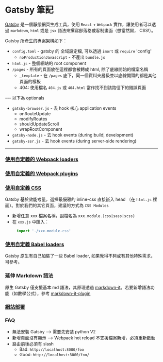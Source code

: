 # Gatsby 筆記

[Gatsby](https://github.com/gatsbyjs/gatsby) 是一個靜態網頁生成工具，使用 ``React`` + ``Webpack`` 實作，讓使用者可以透過 ``markdown``, ``html`` 或是 ``jsx`` 語法來撰寫部落格或客制畫面（想當然爾， CSS!）。

Gatsby 所產生的專案架構如下：
* ``config.toml`` - gatsby 的 全域設定檔, 可以透過 ``imort`` 或 ``require`` 'config'
  - ``noProductionJavascript`` - 不產出 ``bundle.js``
* ``html.js`` - 整個網站的 root component
* ``/pages`` - 所有的頁面放在這裡都會被轉成 html, 除了底線開始的檔案名稱
  * ``_template`` - 在 ``/pages`` 底下，同一個資料夾層級並以底線開頭的都是其他頁面的樣板
  * 404: 使用檔名 ``404.js`` 或 ``404.html`` 當作找不到該路徑下的錯誤頁面

--- 以下為 optionals

* ``gatsby-browser.js`` - 去 hook 核心 application events
  * onRouteUpdate
  * modifyRoutes
  * shouldUpdateScroll
  * wrapRootComponent
* ``gatsby-node.js`` - 去 hook events (during build, development)
* ``gatsby-ssr.js`` - 去 hook events (during server-side rendering)

---

### [使用自定義的 Webpack loaders](https://github.com/gatsbyjs/gatsby#how-to-use-your-own-webpack-loaders)

### [使用自定義的 Webpack plugins](https://github.com/gatsbyjs/gatsby#how-to-use-your-own-webpack-plugins)

### [使用自定義 CSS](https://github.com/gatsbyjs/gatsby#inline-css)

Gatsby 基於效能考量，選擇最優雅的 inline-css 直接嵌入 head （在 ``html.js`` 裡面）。對於我們的其它頁面，建議的方式為 ``CSS Modules``

* 新增任意 xxx 檔案名稱，副檔名為 xxx``.module.(css|sass|scss)``
* 在 ``xxx.js`` 中匯入：
  ```js
    import './xxx.module.css'
  ```

### [使用自定義 Babel loaders](https://github.com/gatsbyjs/gatsby#configuring-babel)

Gatsby 原生有自己加裝了一些 Babel loader, 如果覺得不夠或有其他特殊需求，可參考。

### 延伸 Markdown 語法

原生 Gatsby 僅支援基本 md 語法，其原理透過 [markdown-it](https://github.com/markdown-it/markdown-it)。若要新增語法功能（如數學公式），參考 [markdown-it-plugin](https://www.npmjs.com/browse/keyword/markdown-it-plugin)

### [網站部署](https://github.com/gatsbyjs/gatsby#deploying-to-github-pages-and-other-hosts-where-your-sites-links-need-prefixes)

### FAQ

* 無法安裝 Gatsby --> 需要先安裝 python V2
* 新增頁面沒有顯示 --> Webpack hot reload 不支援檔案新增，必須重新啟動
* 路由前後必須有 slash
  * Bad: ``http://localhost:8000/foo``
  * Good: ``http://localhost:8000/foo/``
